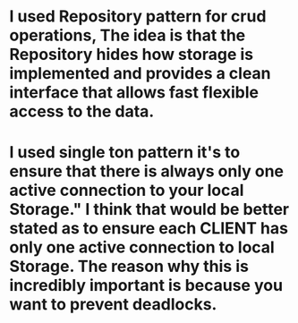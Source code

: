 # I used  Repository pattern for crud operations,  The idea is that the Repository hides how storage is implemented and provides a clean interface that allows fast flexible access to the data.
# I used single ton pattern it's to ensure that there is always only one active connection to your local Storage." I think that would be better stated as to ensure each CLIENT has only one active connection to local Storage. The reason why this is incredibly important is because you want to prevent deadlocks. 